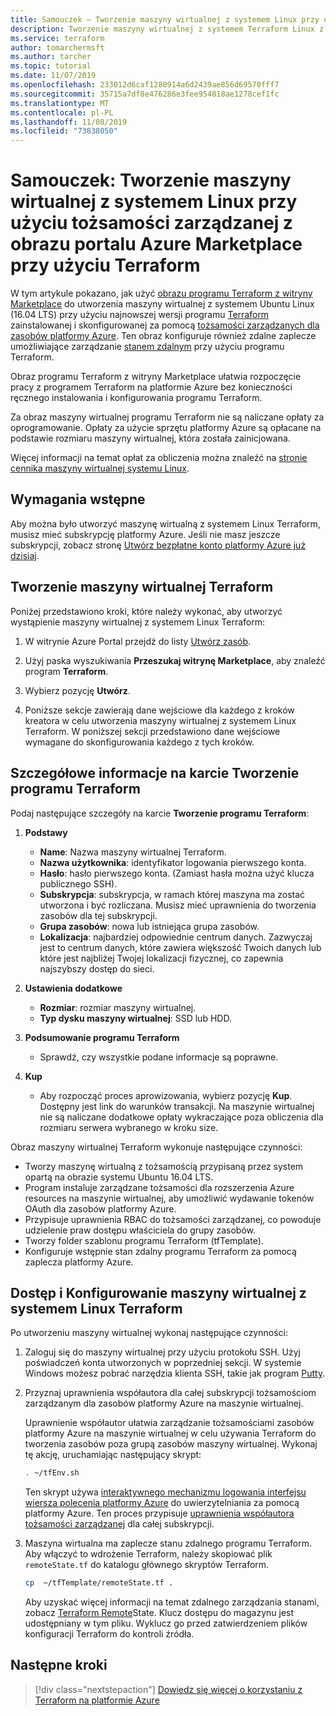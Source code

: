 ```yaml
---
title: Samouczek — Tworzenie maszyny wirtualnej z systemem Linux przy użyciu tożsamości zarządzanej z obrazu portalu Azure Marketplace przy użyciu Terraform
description: Tworzenie maszyny wirtualnej z systemem Terraform Linux z zarządzaną tożsamością i zdalne zarządzaniem stanem przy użyciu obrazu portalu Azure Marketplace
ms.service: terraform
author: tomarchermsft
ms.author: tarcher
ms.topic: tutorial
ms.date: 11/07/2019
ms.openlocfilehash: 233012d6caf1280914a6d2439ae856d69570fff7
ms.sourcegitcommit: 35715a7df8e476286e3fee954818ae1278cef1fc
ms.translationtype: MT
ms.contentlocale: pl-PL
ms.lasthandoff: 11/08/2019
ms.locfileid: "73838050"
---
```

# <a name="tutorial-create-a-linux-vm-with-a-managed-identity-from-the-azure-marketplace-image-using-terraform"></a>Samouczek: Tworzenie maszyny wirtualnej z systemem Linux przy użyciu tożsamości zarządzanej z obrazu portalu Azure Marketplace przy użyciu Terraform

W tym artykule pokazano, jak użyć [obrazu programu Terraform z witryny Marketplace](https://azuremarketplace.microsoft.com/marketplace/apps/azure-oss.terraform?tab=Overview) do utworzenia maszyny wirtualnej z systemem Ubuntu Linux (16.04 LTS) przy użyciu najnowszej wersji programu [Terraform](https://www.terraform.io/intro/index.html) zainstalowanej i skonfigurowanej za pomocą [tożsamości zarządzanych dla zasobów platformy Azure](/azure/active-directory/managed-service-identity/overview). Ten obraz konfiguruje również zdalne zaplecze umożliwiające zarządzanie [stanem zdalnym](https://www.terraform.io/docs/state/remote.html) przy użyciu programu Terraform. 

Obraz programu Terraform z witryny Marketplace ułatwia rozpoczęcie pracy z programem Terraform na platformie Azure bez konieczności ręcznego instalowania i konfigurowania programu Terraform. 

Za obraz maszyny wirtualnej programu Terraform nie są naliczane opłaty za oprogramowanie. Opłaty za użycie sprzętu platformy Azure są opłacane na podstawie rozmiaru maszyny wirtualnej, która została zainicjowana. 

Więcej informacji na temat opłat za obliczenia można znaleźć na [stronie cennika maszyny wirtualnej systemu Linux](https://azure.microsoft.com/pricing/details/virtual-machines/linux/).

## <a name="prerequisites"></a>Wymagania wstępne
Aby można było utworzyć maszynę wirtualną z systemem Linux Terraform, musisz mieć subskrypcję platformy Azure. Jeśli nie masz jeszcze subskrypcji, zobacz stronę [Utwórz bezpłatne konto platformy Azure już dzisiaj](https://azure.microsoft.com/free/).  

## <a name="create-your-terraform-vm"></a>Tworzenie maszyny wirtualnej Terraform 

Poniżej przedstawiono kroki, które należy wykonać, aby utworzyć wystąpienie maszyny wirtualnej z systemem Linux Terraform: 

1. W witrynie Azure Portal przejdź do listy [Utwórz zasób](https://ms.portal.azure.com/#create/hub).

1. Użyj paska wyszukiwania **Przeszukaj witrynę Marketplace**, aby znaleźć program **Terraform**. 

1. Wybierz pozycję **Utwórz**. 

1. Poniższe sekcje zawierają dane wejściowe dla każdego z kroków kreatora w celu utworzenia maszyny wirtualnej z systemem Linux Terraform. W poniższej sekcji przedstawiono dane wejściowe wymagane do skonfigurowania każdego z tych kroków.

## <a name="details-on-the-create-terraform-tab"></a>Szczegółowe informacje na karcie Tworzenie programu Terraform

Podaj następujące szczegóły na karcie **Tworzenie programu Terraform**:

1. **Podstawy**
    
   * **Name**: Nazwa maszyny wirtualnej Terraform.
   * **Nazwa użytkownika**: identyfikator logowania pierwszego konta.
   * **Hasło**: hasło pierwszego konta. (Zamiast hasła można użyć klucza publicznego SSH).
   * **Subskrypcja**: subskrypcja, w ramach której maszyna ma zostać utworzona i być rozliczana. Musisz mieć uprawnienia do tworzenia zasobów dla tej subskrypcji.
   * **Grupa zasobów**: nowa lub istniejąca grupa zasobów.
   * **Lokalizacja**: najbardziej odpowiednie centrum danych. Zazwyczaj jest to centrum danych, które zawiera większość Twoich danych lub które jest najbliżej Twojej lokalizacji fizycznej, co zapewnia najszybszy dostęp do sieci.

2. **Ustawienia dodatkowe**

   * **Rozmiar**: rozmiar maszyny wirtualnej. 
   * **Typ dysku maszyny wirtualnej**: SSD lub HDD.

3. **Podsumowanie programu Terraform**

   * Sprawdź, czy wszystkie podane informacje są poprawne. 

4. **Kup**

   * Aby rozpocząć proces aprowizowania, wybierz pozycję **Kup**. Dostępny jest link do warunków transakcji. Na maszynie wirtualnej nie są naliczane dodatkowe opłaty wykraczające poza obliczenia dla rozmiaru serwera wybranego w kroku size.

Obraz maszyny wirtualnej Terraform wykonuje następujące czynności:

* Tworzy maszynę wirtualną z tożsamością przypisaną przez system opartą na obrazie systemu Ubuntu 16.04 LTS.
* Program instaluje zarządzane tożsamości dla rozszerzenia Azure resources na maszynie wirtualnej, aby umożliwić wydawanie tokenów OAuth dla zasobów platformy Azure.
* Przypisuje uprawnienia RBAC do tożsamości zarządzanej, co powoduje udzielenie praw dostępu właściciela do grupy zasobów.
* Tworzy folder szablonu programu Terraform (tfTemplate).
* Konfiguruje wstępnie stan zdalny programu Terraform za pomocą zaplecza platformy Azure.

## <a name="access-and-configure-a-linux-terraform-vm"></a>Dostęp i Konfigurowanie maszyny wirtualnej z systemem Linux Terraform

Po utworzeniu maszyny wirtualnej wykonaj następujące czynności:

1. Zaloguj się do maszyny wirtualnej przy użyciu protokołu SSH. Użyj poświadczeń konta utworzonych w poprzedniej sekcji. W systemie Windows możesz pobrać narzędzia klienta SSH, takie jak program [Putty](https://www.putty.org/).

1. Przyznaj uprawnienia współautora dla całej subskrypcji tożsamościom zarządzanym dla zasobów platformy Azure na maszynie wirtualnej. 

    Uprawnienie współautor ułatwia zarządzanie tożsamościami zasobów platformy Azure na maszynie wirtualnej w celu używania Terraform do tworzenia zasobów poza grupą zasobów maszyny wirtualnej. Wykonaj tę akcję, uruchamiając następujący skrypt: 
    
    ```bash
    . ~/tfEnv.sh
    ```

    Ten skrypt używa [interaktywnego mechanizmu logowania interfejsu wiersza polecenia platformy Azure](/cli/azure/authenticate-azure-cli?view=azure-cli-latest#sign-in-interactively) do uwierzytelniania za pomocą platformy Azure. Ten proces przypisuje [uprawnienia współautora tożsamości zarządzanej](/azure/role-based-access-control/built-in-roles#managed-identity-contributor) dla całej subskrypcji. 

1. Maszyna wirtualna ma zaplecze stanu zdalnego programu Terraform. Aby włączyć to wdrożenie Terraform, należy skopiować plik `remoteState.tf` do katalogu głównego skryptów Terraform.

    ```bash
    cp  ~/tfTemplate/remoteState.tf .
    ```

    Aby uzyskać więcej informacji na temat zdalnego zarządzania stanami, zobacz [Terraform Remote](https://www.terraform.io/docs/state/remote.html)State. Klucz dostępu do magazynu jest udostępniany w tym pliku. Wyklucz go przed zatwierdzeniem plików konfiguracji Terraform do kontroli źródła.

## <a name="next-steps"></a>Następne kroki

> [!div class="nextstepaction"] 
> [Dowiedz się więcej o korzystaniu z Terraform na platformie Azure](/azure/terraform)